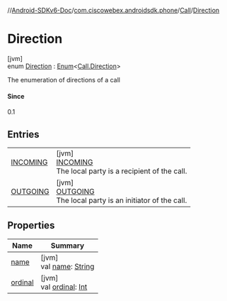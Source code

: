 //[Android-SDKv6-Doc](../../../../index.md)/[com.ciscowebex.androidsdk.phone](../../index.md)/[Call](../index.md)/[Direction](index.md)

# Direction

[jvm]\
enum [Direction](index.md) : [Enum](https://kotlinlang.org/api/latest/jvm/stdlib/kotlin/-enum/index.html)&lt;[Call.Direction](index.md)&gt; 

The enumeration of directions of a call

#### Since

0.1

## Entries

| | |
|---|---|
| [INCOMING](-i-n-c-o-m-i-n-g/index.md) | [jvm]<br>[INCOMING](-i-n-c-o-m-i-n-g/index.md)<br>The local party is a recipient of the call. |
| [OUTGOING](-o-u-t-g-o-i-n-g/index.md) | [jvm]<br>[OUTGOING](-o-u-t-g-o-i-n-g/index.md)<br>The local party is an initiator of the call. |

## Properties

| Name | Summary |
|---|---|
| [name](../../../com.ciscowebex.androidsdk.team/-list-team-membership-result/-bad-request/index.md#-372974862%2FProperties%2F-411797461) | [jvm]<br>val [name](../../../com.ciscowebex.androidsdk.team/-list-team-membership-result/-bad-request/index.md#-372974862%2FProperties%2F-411797461): [String](https://kotlinlang.org/api/latest/jvm/stdlib/kotlin/-string/index.html) |
| [ordinal](../../../com.ciscowebex.androidsdk.team/-list-team-membership-result/-bad-request/index.md#-739389684%2FProperties%2F-411797461) | [jvm]<br>val [ordinal](../../../com.ciscowebex.androidsdk.team/-list-team-membership-result/-bad-request/index.md#-739389684%2FProperties%2F-411797461): [Int](https://kotlinlang.org/api/latest/jvm/stdlib/kotlin/-int/index.html) |
